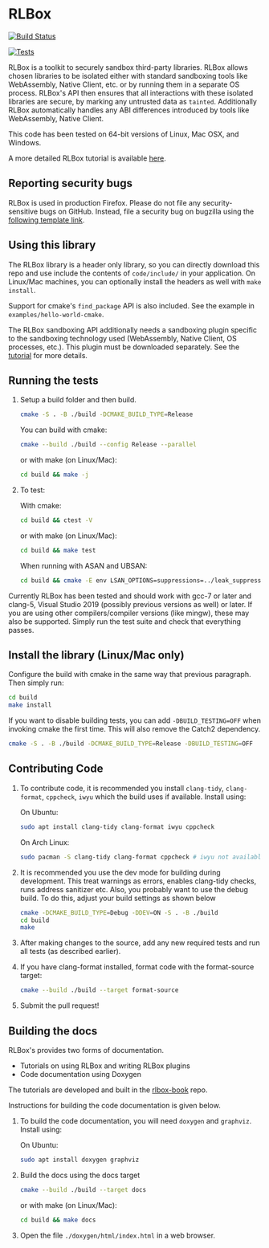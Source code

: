 # RLBox

[![Build Status](https://travis-ci.com/PLSysSec/rlbox_sandboxing_api.svg?branch=master)](https://travis-ci.com/PLSysSec/rlbox_sandboxing_api)

[![Tests](https://github.com/PLSysSec/rlbox_sandboxing_api/actions/workflows/cmake.yml/badge.svg)](https://github.com/PLSysSec/rlbox_sandboxing_api/actions/workflows/cmake.yml)

RLBox is a toolkit to securely sandbox third-party libraries. RLBox allows
chosen libraries to be isolated either with standard sandboxing tools like
WebAssembly, Native Client, etc. or by running them in a separate OS process.
RLBox's API then ensures that all interactions with these isolated libraries are
secure, by marking any untrusted data as `tainted`. Additionally RLBox
automatically handles any ABI differences introduced by tools like WebAssembly,
Native Client.

This code has been tested on 64-bit versions of Linux, Mac OSX, and Windows.

A more detailed RLBox tutorial is available [here](https://docs.rlbox.dev).

## Reporting security bugs

RLBox is used in production Firefox. Please do not file any security-sensitive bugs on GitHub. Instead, file a security bug on bugzilla using the [following template link](https://bugzilla.mozilla.org/enter_bug.cgi?component=Security%3A%20RLBox&defined_groups=1&groups=core-security&product=Core&bug_type=defect).

## Using this library

The RLBox library is a header only library, so you can directly download this repo and use include the contents of `code/include/` in your application. On Linux/Mac machines, you can optionally install the headers as well with `make install`.

Support for cmake's `find_package` API is also included. See the example in `examples/hello-world-cmake`.

The RLBox sandboxing API additionally needs a sandboxing plugin specific to the sandboxing technology used (WebAssembly, Native Client, OS
processes, etc.). This plugin must be downloaded separately. See the [tutorial](https://docs.rlbox.dev) for more details.

## Running the tests

1. Setup a build folder and then build.

   ```bash
   cmake -S . -B ./build -DCMAKE_BUILD_TYPE=Release
   ```

   You can build with cmake:

   ```bash
   cmake --build ./build --config Release --parallel
   ```

   or with make (on Linux/Mac):

   ```bash
   cd build && make -j
   ```

2. To test:

   With cmake:

   ```bash
   cd build && ctest -V
   ```

   or with make (on Linux/Mac):

   ```bash
   cd build && make test
   ```

   When running with ASAN and UBSAN:

   ```bash
   cd build && cmake -E env LSAN_OPTIONS=suppressions=../leak_suppressions.txt UBSAN_OPTIONS=suppressions=../ub_suppressions.txt ctest -V
   ```

Currently RLBox has been tested and should work with gcc-7 or later and
clang-5, Visual Studio 2019 (possibly previous versions as well) or later.  If
you are using other compilers/compiler versions (like mingw), these may also be
supported.  Simply run the test suite and check that everything passes.

## Install the library (Linux/Mac only)

Configure the build with cmake in the same way that previous paragraph. Then simply run:

   ```bash
   cd build
   make install
   ```

If you want to disable building tests, you can add `-DBUILD_TESTING=OFF` when invoking cmake the first time. This will also remove the Catch2 dependency.

   ```bash
   cmake -S . -B ./build -DCMAKE_BUILD_TYPE=Release -DBUILD_TESTING=OFF
   ```

## Contributing Code

1. To contribute code, it is recommended you install `clang-tidy`,
`clang-format`, `cppcheck`, `iwyu` which the build uses if available. Install
using:

   On Ubuntu:

   ```bash
   sudo apt install clang-tidy clang-format iwyu cppcheck
   ```

   On Arch Linux:

   ```bash
   sudo pacman -S clang-tidy clang-format cppcheck # iwyu not available for arch
   ```

2. It is recommended you use the dev mode for building during development. This
treat warnings as errors, enables clang-tidy checks, runs address sanitizer etc.
Also, you probably want to use the debug build. To do this, adjust your build
settings as shown below

   ```bash
   cmake -DCMAKE_BUILD_TYPE=Debug -DDEV=ON -S . -B ./build
   cd build
   make
   ```

3. After making changes to the source, add any new required tests and run all
tests (as described earlier).

4. If you have clang-format installed, format code with the format-source
target:

   ```bash
   cmake --build ./build --target format-source
   ```

5. Submit the pull request!

## Building the docs

RLBox's provides two forms of documentation.

- Tutorials on using RLBox and writing RLBox plugins
- Code documentation using Doxygen

The tutorials are developed and built in the [rlbox-book](https://github.com/PLSysSec/rlbox-book) repo.

Instructions for building the code documentation is given below.

1. To build the code documentation, you will need `doxygen` and `graphviz`. Install
using:

   On Ubuntu:

   ```bash
   sudo apt install doxygen graphviz
   ```

2. Build the docs using the docs target

   ```bash
   cmake --build ./build --target docs
   ```

   or with make (on Linux/Mac):

   ```bash
   cd build && make docs
   ```

3. Open the file `./doxygen/html/index.html` in a web browser.
